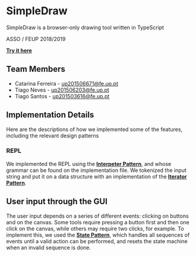# SimpleDraw

SimpleDraw is a browser-only drawing tool written in TypeScript

ASSO / FEUP 2018/2019

[**Try it here**](https://tiagolascasas.github.io/FEUP-ASSO/)

## Team Members

*  Catarina Ferreira - up201506671@fe.up.pt
*  Tiago Neves - up201506203@fe.up.pt
*  Tiago Santos - up201503616@fe.up.pt

## Implementation Details

Here are the descriptions of how we implemented some of the features, including the relevant design patterns

### REPL

We implemented the REPL using the [**Interpeter Pattern**](https://en.wikipedia.org/wiki/Interpreter_pattern), and whose grammar can be found
on the implementation file. We tokenized the input string and put it on a data structure with an implementation of the [**Iterator Pattern**](https://en.wikipedia.org/wiki/Iterator_pattern).

## User input through the GUI

The user input depends on a series of different events: clicking on buttons and on the canvas. Some tools require pressing a button first and then one click on the canvas,
while others may require two clicks, for example. To implement this, we used the [**State Pattern**](https://en.wikipedia.org/wiki/State_pattern), which handles all sequences
of events until a valid action can be performed, and resets the state machine when an invalid sequence is done.
